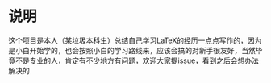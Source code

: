 # 说明

这个项目是本人（某垃圾本科生）总结自己学习LaTeX的经历一点点写作的，因为是小白开始学的，也会按照小白的学习路线来，应该会搞的对新手很友好，当然毕竟不是专业的人，肯定有不少地方有问题，欢迎大家提issue，看到之后会想办法解决的
